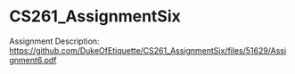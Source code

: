 # CS261_AssignmentSix

Assignment Description: https://github.com/DukeOfEtiquette/CS261_AssignmentSix/files/51629/Assignment6.pdf
